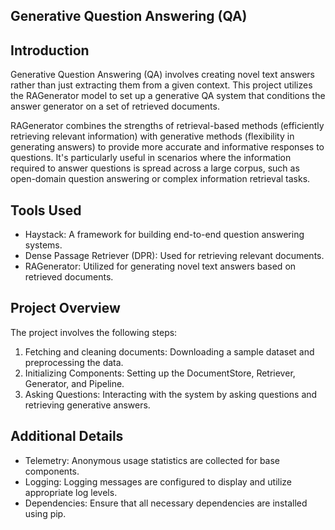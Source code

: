 ## Generative Question Answering (QA)
## Introduction
Generative Question Answering (QA) involves creating novel text answers rather than just extracting them from a given context. This project utilizes the RAGenerator model to set up a generative QA system that conditions the answer generator on a set of retrieved documents.

RAGenerator combines the strengths of retrieval-based methods (efficiently retrieving relevant information) with generative methods (flexibility in generating answers) to provide more accurate and informative responses to questions. It's particularly useful in scenarios where the information required to answer questions is spread across a large corpus, such as open-domain question answering or complex information retrieval tasks.

## Tools Used
- Haystack: A framework for building end-to-end question answering systems.
- Dense Passage Retriever (DPR): Used for retrieving relevant documents.
- RAGenerator: Utilized for generating novel text answers based on retrieved documents.

## Project Overview
The project involves the following steps:
1. Fetching and cleaning documents: Downloading a sample dataset and preprocessing the data.
2. Initializing Components: Setting up the DocumentStore, Retriever, Generator, and Pipeline.
3. Asking Questions: Interacting with the system by asking questions and retrieving generative answers.


## Additional Details
- Telemetry: Anonymous usage statistics are collected for base components.
- Logging: Logging messages are configured to display and utilize appropriate log levels.
- Dependencies: Ensure that all necessary dependencies are installed using pip.



